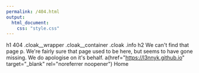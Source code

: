 ```yaml
---
permalink: /404.html
output:
  html_document:
    css: "style.css"
---
```


h1 404
.cloak__wrapper
  .cloak__container
    .cloak
.info
  h2 We can't find that page
  p.
    We're fairly sure that page used to be here, but seems to have gone missing. We do apologise on it's behalf.
  a(href="https://l3nnyk.github.io" target="_blank" rel="noreferrer noopener") Home
